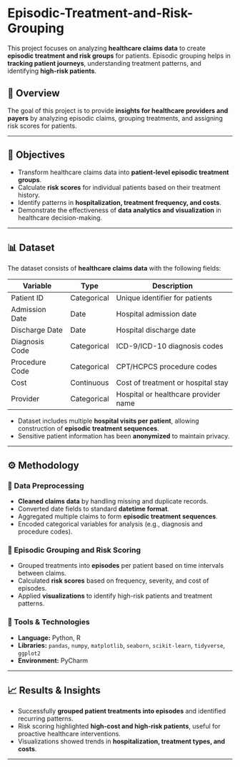# Episodic-Treatment-and-Risk-Grouping
This project focuses on analyzing **healthcare claims data** to create **episodic treatment and risk groups** for patients. Episodic grouping helps in **tracking patient journeys**, understanding treatment patterns, and identifying **high-risk patients**.  


## 📘 Overview  
The goal of this project is to provide **insights for healthcare providers and payers** by analyzing episodic claims, grouping treatments, and assigning risk scores for patients.

---

## 🎯 Objectives  
- Transform healthcare claims data into **patient-level episodic treatment groups**.  
- Calculate **risk scores** for individual patients based on their treatment history.  
- Identify patterns in **hospitalization, treatment frequency, and costs**.  
- Demonstrate the effectiveness of **data analytics and visualization** in healthcare decision-making.  

---

## 📊 Dataset  
The dataset consists of **healthcare claims data** with the following fields:  

| Variable | Type | Description |
|----------|------|-------------|
| Patient ID | Categorical | Unique identifier for patients |
| Admission Date | Date | Hospital admission date |
| Discharge Date | Date | Hospital discharge date |
| Diagnosis Code | Categorical | ICD-9/ICD-10 diagnosis codes |
| Procedure Code | Categorical | CPT/HCPCS procedure codes |
| Cost | Continuous | Cost of treatment or hospital stay |
| Provider | Categorical | Hospital or healthcare provider name |

- Dataset includes multiple **hospital visits per patient**, allowing construction of **episodic treatment sequences**.  
- Sensitive patient information has been **anonymized** to maintain privacy.  

---

## ⚙️ Methodology  

### 🔹 Data Preprocessing  
- **Cleaned claims data** by handling missing and duplicate records.  
- Converted date fields to standard **datetime format**.  
- Aggregated multiple claims to form **episodic treatment sequences**.  
- Encoded categorical variables for analysis (e.g., diagnosis and procedure codes).  

### 🔹 Episodic Grouping and Risk Scoring  
- Grouped treatments into **episodes** per patient based on time intervals between claims.  
- Calculated **risk scores** based on frequency, severity, and cost of episodes.  
- Applied **visualizations** to identify high-risk patients and treatment patterns.  

### 🔹 Tools & Technologies  
- **Language:** Python, R  
- **Libraries:** `pandas`, `numpy`, `matplotlib`, `seaborn`, `scikit-learn`, `tidyverse`, `ggplot2`  
- **Environment:** PyCharm
---

## 📈 Results & Insights  
- Successfully **grouped patient treatments into episodes** and identified recurring patterns.  
- Risk scoring highlighted **high-cost and high-risk patients**, useful for proactive healthcare interventions.  
- Visualizations showed trends in **hospitalization, treatment types, and costs**.  

---

